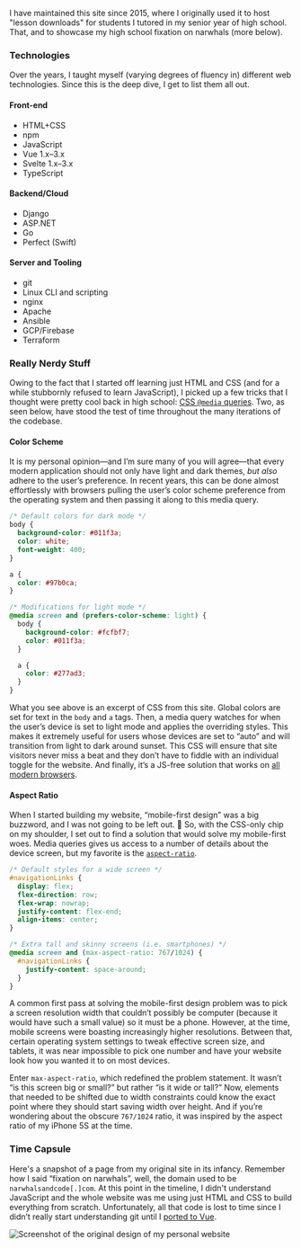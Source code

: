 I have maintained this site since 2015, where I originally used it to host "lesson downloads" for students I tutored in my senior year of high school. That, and to showcase my high school fixation on narwhals (more below).

### Technologies

Over the years, I taught myself (varying degrees of fluency in) different web technologies. Since this is the deep dive, I get to list them all out.

<div class="multiColumn">
<div>

#### Front-end

- HTML+CSS
- npm
- JavaScript
- Vue 1.x–3.x
- Svelte 1.x–3.x
- TypeScript

</div>
<div>

#### Backend/Cloud

- Django
- ASP.NET
- Go
- Perfect (Swift)

</div>
<div>

#### Server and Tooling

- git
- Linux CLI and scripting
- nginx
- Apache
- Ansible
- GCP/Firebase
- Terraform

</div>
</div>

### Really Nerdy Stuff

Owing to the fact that I started off learning just HTML and CSS (and for a while stubbornly refused to learn JavaScript), I picked up a few tricks that I thought were pretty cool back in high school: [CSS `@media` queries](https://css-tricks.com/a-complete-guide-to-css-media-queries/). Two, as seen below, have stood the test of time throughout the many iterations of the codebase.

<div class="multiColumn">
<div>

#### Color Scheme

It is my personal opinion—and I’m sure many of you will agree—that every modern application should not only have light and dark themes, _but also_ adhere to the user’s preference. In recent years, this can be done almost effortlessly with browsers pulling the user’s color scheme preference from the operating system and then passing it along to this media query.

```css
/* Default colors for dark mode */
body {
  background-color: #011f3a;
  color: white;
  font-weight: 400;
}

a {
  color: #97b0ca;
}

/* Modifications for light mode */
@media screen and (prefers-color-scheme: light) {
  body {
    background-color: #fcfbf7;
    color: #011f3a;
  }

  a {
    color: #277ad3;
  }
}
```

What you see above is an excerpt of CSS from this site. Global colors are set for text in the `body` and `a` tags. Then, a media query watches for when the user’s device is set to light mode and applies the overriding styles. This makes it extremely useful for users whose devices are set to “auto” and will transition from light to dark around sunset. This CSS will ensure that site visitors never miss a beat and they don’t have to fiddle with an individual toggle for the website. And finally, it’s a JS-free solution that works on [all modern browsers](https://caniuse.com/prefers-color-scheme).

</div>
<div>

#### Aspect Ratio

When I started building my website, “mobile-first design” was a big buzzword, and I was not going to be left out. 😤 So, with the CSS-only chip on my shoulder, I set out to find a solution that would solve my mobile-first woes. Media queries gives us access to a number of details about the device screen, but my favorite is the [`aspect-ratio`](https://caniuse.com/mdn-css_at-rules_media_aspect-ratio).

```css
/* Default styles for a wide screen */
#navigationLinks {
  display: flex;
  flex-direction: row;
  flex-wrap: nowrap;
  justify-content: flex-end;
  align-items: center;
}

/* Extra tall and skinny screens (i.e. smartphones) */
@media screen and (max-aspect-ratio: 767/1024) {
  #navigationLinks {
    justify-content: space-around;
  }
}
```

A common first pass at solving the mobile-first design problem was to pick a screen resolution width that couldn’t possibly be computer (because it would have such a small value) so it must be a phone. However, at the time, mobile screens were boasting increasingly higher resolutions. Between that, certain operating system settings to tweak effective screen size, and tablets, it was near impossible to pick one number and have your website look how you wanted it to on most devices.

Enter `max-aspect-ratio`, which redefined the problem statement. It wasn’t “is this screen big or small?” but rather “is it wide or tall?” Now, elements that needed to be shifted due to width constraints could know the exact point where they should start saving width over height. And if you’re wondering about the obscure `767/1024` ratio, it was inspired by the aspect ratio of my iPhone 5S at the time.

</div>
</div>

### Time Capsule

Here's a snapshot of a page from my original site in its infancy. Remember how I said “fixation on narwhals”, well, the domain used to be `narwhalsandcode[.]com`. At this point in the timeline, I didn't understand JavaScript and the whole website was me using just HTML and CSS to build everything from scratch. Unfortunately, all that code is lost to time since I didn’t really start understanding git until I [ported to Vue](https://github.com/imyourmanzi/MattManziUI/tree/29f792fb163ff2d44c248539f412b122a1bd3722).

<div class="centeredImage">
<img alt="Screenshot of the original design of my personal website" src="/img/projects/mattmanzi-com1.jpg" />
</div>
